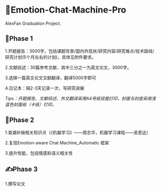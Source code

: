 # 🤖️Emotion-Chat-Machine-Pro

AlexFan Graduation Project.



## 📃Phase 1

1.开题报告：3000字，包括课题背景/国内外现状/研究内容/研究难点/技术路线/研究计划(5个月左右的计划)，具体见附件要求。

2.文献综述：30篇参考文献、其中三分之一为英文论文，3000字。

3.选择一篇英文论文文献翻译，翻译5000字即可

4.日记本：隔2-3天记录一次，写研究进展



*Tips：开题报告、文献综述、外文翻译采用A4号纸双面打印，封面与封底采用浅蓝色封面纸（卡纸）打印。*



## 🔧Phase 2

1.查漏补缺相关知识点（《机器学习》——周志华，机器学习课程——吴恩达）

2.复现Emotion-aware Chat Machine_Automatic 框架

3.提升性能，包括情感和语义相关性



## ✍️Phase 3

1.撰写论文

